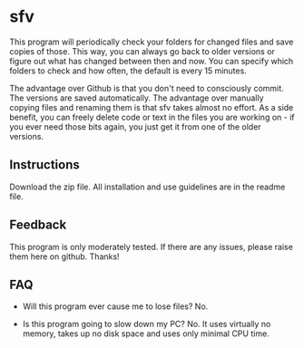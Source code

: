 # sfv
This program will periodically check your folders for changed files and save copies of those. This way, you can always go back to older versions or figure out what has changed between then and now. You can specify which folders to check and how often, the default is every 15 minutes. 

The advantage over Github is that you don't need to consciously commit. The versions are saved automatically. The advantage over manually copying files and renaming them is that sfv takes almost no effort. As a side benefit, you can freely delete code or text in the files you are working on - if you ever need those bits again, you just get it from one of the older versions.

## Instructions
Download the zip file. All installation and use guidelines are in the readme file.

## Feedback
This program is only moderately tested. If there are any issues, please raise them here on github. Thanks!

## FAQ
* Will this program ever cause me to lose files?
No.

* Is this program going to slow down my PC?
No. It uses virtually no memory, takes up no disk space and uses only minimal CPU time.
